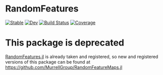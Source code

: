 # RandomFeatures

[![Stable](https://img.shields.io/badge/docs-stable-blue.svg)](https://MurrellGroup.github.io/RandomFeatures.jl/stable/)
[![Dev](https://img.shields.io/badge/docs-dev-blue.svg)](https://MurrellGroup.github.io/RandomFeatures.jl/dev/)
[![Build Status](https://github.com/murrellb/RandomFeatures.jl/actions/workflows/CI.yml/badge.svg?branch=main)](https://github.com/MurrellGroup/RandomFeatures.jl/actions/workflows/CI.yml?query=branch%3Amain)
[![Coverage](https://codecov.io/gh/murrellb/RandomFeatures.jl/branch/main/graph/badge.svg)](https://codecov.io/gh/MurrellGroup/RandomFeatures.jl)

# This package is deprecated

[RandomFeatures.jl](https://github.com/CliMA/RandomFeatures.jl) is already taken and registered, so new and registered versions of this package can be found at https://github.com/MurrellGroup/RandomFeatureMaps.jl
